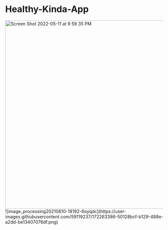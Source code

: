 # Healthy-Kinda-App
<img width="601" alt="Screen Shot 2022-05-11 at 9 59 35 PM" src="https://user-images.githubusercontent.com/59119237/167983318-161b14b4-94fd-4140-876c-c9d0a93082cd.png">
![image_processing20210610-18192-6oyqdc](https://user-images.githubusercontent.com/59119237/172263386-50128bcf-b129-488e-a2dd-be13407076df.png)
